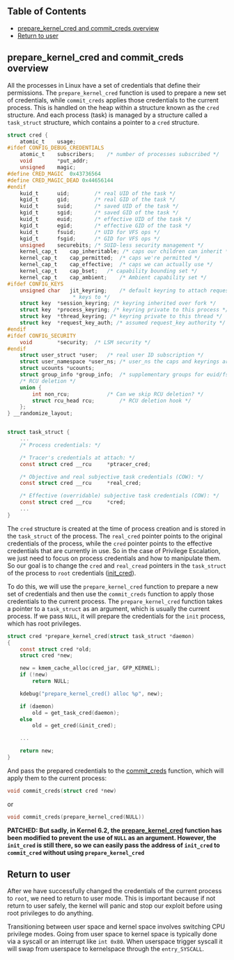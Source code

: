 ## Table of Contents

- [prepare_kernel_cred and commit_creds overview](#prepare_kernel_cred-and-commit_creds-overview)
- [Return to user](#return-to-user)


## prepare_kernel_cred and commit_creds overview

All the processes in Linux have a set of credentials that define their permissions. The `prepare_kernel_cred` function is used to prepare a new set of credentials, while `commit_creds` applies those credentials to the current process. This is handled on the heap within a structure known as the `cred` structure. And each process (task) is managed by a structure called a `task_struct` structure, which contains a pointer to a `cred` structure.

```c
struct cred {
	atomic_t	usage;
#ifdef CONFIG_DEBUG_CREDENTIALS
	atomic_t	subscribers;	/* number of processes subscribed */
	void		*put_addr;
	unsigned	magic;
#define CRED_MAGIC	0x43736564
#define CRED_MAGIC_DEAD	0x44656144
#endif
	kuid_t		uid;		/* real UID of the task */
	kgid_t		gid;		/* real GID of the task */
	kuid_t		suid;		/* saved UID of the task */
	kgid_t		sgid;		/* saved GID of the task */
	kuid_t		euid;		/* effective UID of the task */
	kgid_t		egid;		/* effective GID of the task */
	kuid_t		fsuid;		/* UID for VFS ops */
	kgid_t		fsgid;		/* GID for VFS ops */
	unsigned	securebits;	/* SUID-less security management */
	kernel_cap_t	cap_inheritable; /* caps our children can inherit */
	kernel_cap_t	cap_permitted;	/* caps we're permitted */
	kernel_cap_t	cap_effective;	/* caps we can actually use */
	kernel_cap_t	cap_bset;	/* capability bounding set */
	kernel_cap_t	cap_ambient;	/* Ambient capability set */
#ifdef CONFIG_KEYS
	unsigned char	jit_keyring;	/* default keyring to attach requested
					 * keys to */
	struct key	*session_keyring; /* keyring inherited over fork */
	struct key	*process_keyring; /* keyring private to this process */
	struct key	*thread_keyring; /* keyring private to this thread */
	struct key	*request_key_auth; /* assumed request_key authority */
#endif
#ifdef CONFIG_SECURITY
	void		*security;	/* LSM security */
#endif
	struct user_struct *user;	/* real user ID subscription */
	struct user_namespace *user_ns; /* user_ns the caps and keyrings are relative to. */
	struct ucounts *ucounts;
	struct group_info *group_info;	/* supplementary groups for euid/fsgid */
	/* RCU deletion */
	union {
		int non_rcu;			/* Can we skip RCU deletion? */
		struct rcu_head	rcu;		/* RCU deletion hook */
	};
} __randomize_layout;


struct task_struct {
    ...
	/* Process credentials: */

	/* Tracer's credentials at attach: */
	const struct cred __rcu		*ptracer_cred;

	/* Objective and real subjective task credentials (COW): */
	const struct cred __rcu		*real_cred;

	/* Effective (overridable) subjective task credentials (COW): */
	const struct cred __rcu		*cred;
    ...
}
```

The `cred` structure is created at the time of process creation and is stored in the `task_struct` of the process. The `real_cred` pointer points to the original credentials of the process, while the `cred` pointer points to the effective credentials that are currently in use. So in the case of Privilege Escalation, we just need to focus on process credentials and how to manipulate them. So our goal is to change the `cred` and `real_cread` pointers in the `task_struct` of the process to `root` credentials ([init_cred](https://elixir.bootlin.com/linux/v5.14.9/source/kernel/cred.c#L41)).

To do this, we will use the `prepare_kernel_cred` function to prepare a new set of credentials and then use the `commit_creds` function to apply those credentials to the current process. The `prepare_kernel_cred` function takes a pointer to a `task_struct` as an argument, which is usually the current process. If we pass `NULL`, it will prepare the credentials for the `init` process, which has root privileges.

```c
struct cred *prepare_kernel_cred(struct task_struct *daemon)
{
	const struct cred *old;
	struct cred *new;

	new = kmem_cache_alloc(cred_jar, GFP_KERNEL);
	if (!new)
		return NULL;

	kdebug("prepare_kernel_cred() alloc %p", new);

	if (daemon)
		old = get_task_cred(daemon);
	else
		old = get_cred(&init_cred);

    ...

    return new;
}
```

And pass the prepared credentials to the [commit_creds](https://elixir.bootlin.com/linux/v5.14.9/source/kernel/cred.c#L449) function, which will apply them to the current process:

```c
void commit_creds(struct cred *new)
```

or

```c
void commit_creds(prepare_kernel_cred(NULL))
```

**PATCHED: But sadly, in Kernel 6.2, the [prepare_kernel_cred](https://elixir.bootlin.com/linux/v6.2/source/kernel/cred.c#L712) function has been modified to prevent the use of `NULL` as an argument. However, the `init_cred` is still there, so we can easily pass the address of `init_cred` to `commit_cred` without using `prepare_kernel_cred`**

## Return to user

After we have successfully changed the credentials of the current process to `root`, we need to return to user mode. This is important because if not return to user safely, the kernel will panic and stop our exploit before using root privileges to do anything.

Transitioning between user space and kernel space involves switching CPU privilege modes. Going from user space to kernel space is typically done via a syscall or an interrupt like `int 0x80`. When userspace trigger syscall it will swap from userspace to kernelspace through the `entry_SYSCALL`.

<!-- Conversely, going back from kernel space to user space typically uses instructions like `sysexit`, `iretq`. Among them, `iretq` is simpler to use, so it's commonly used in kernel exploits. Therefore, when returning from kernel mode to user mode, it's necessary to switch the GS segment from the kernel GS to the user GS. For that purpose, the `swapgs` instruction is used. -->
